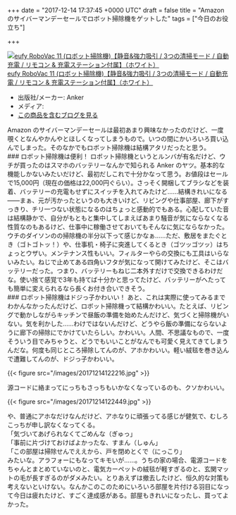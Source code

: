 
+++
date = "2017-12-14 17:37:45 +0000 UTC"
draft = false
title = "Amazon のサイバーマンデーセールでロボット掃除機をゲットした"
tags = ["今日のお役立ち"]

+++
<div class="hatena-asin-detail"><a href="http://www.amazon.co.jp/exec/obidos/ASIN/B01M3PV96T/bestylesnet-22/"><img src="https://images-fe.ssl-images-amazon.com/images/I/41rh8PQvYmL._SL160_.jpg" class="hatena-asin-detail-image" alt="eufy RoboVac 11 (ロボット掃除機)【静音&amp;強力吸引 / 3つの清掃モード / 自動充電 / リモコン &amp; 充電ステーション付属】（ホワイト）" title="eufy RoboVac 11 (ロボット掃除機)【静音&amp;強力吸引 / 3つの清掃モード / 自動充電 / リモコン &amp; 充電ステーション付属】（ホワイト）"/></a><div class="hatena-asin-detail-info"><a href="http://www.amazon.co.jp/exec/obidos/ASIN/B01M3PV96T/bestylesnet-22/">eufy RoboVac 11 (ロボット掃除機)【静音&amp;強力吸引 / 3つの清掃モード / 自動充電 / リモコン &amp; 充電ステーション付属】（ホワイト）</a><ul><li><span class="hatena-asin-detail-label">出版社/メーカー:</span> Anker</li><li><span class="hatena-asin-detail-label">メディア:</span> </li><li><a href="http://d.hatena.ne.jp/asin/B01M3PV96T/bestylesnet-22" target="_blank">この商品を含むブログを見る</a></li></ul></div><div class="hatena-asin-detail-foot"></div></div>Amazon のサイバーマンデーセールは最初あまり興味なかったのだけど、一度覗くとなんやかんやとほしくなってしまうもので。いつの間にかいろいろ買い込んでしまった。そのなかでもロボット掃除機は結構アタリだったと思う。

<div class="section">
    ### ロボット掃除機は便利！
    ロボット掃除機というとルンバが有名だけど、ウチが買ったのはスマホのバッテリーなんかで知られる Anker のヤツ。基本的な機能しかないみたいだけど、最初だしこれで十分かなって思う。お値段はセールで15,000円（現在の価格は22,000円ぐらい）。さっそく開梱してブラシなどを装着、バッテリーの充電もせずにスイッチを入れてみたけど……結構きれいになる――まぁ、元が汚かったというのも大きいけど、リビングや仕事部屋、廊下がすっきり、チリ一つない状態になるのはちょっと感動的でもある。心配していた音は結構静かで、自分がもともと集中してしまえばあまり騒音が気にならなくなる性質なのもあるけど、仕事中に稼働させておいてもそんなに気にならなかった。ウチのダイソンのの掃除機の半分以下って感じかなぁ……ただ、敷居をまたぐとき（ゴトゴトッ！）や、仕事机・椅子に突進してくるとき（ゴツッゴツッ）はちょっとウザい。メンテナンス性もいい。フィルターやらの交換にも工具はいらないみたい。ねじで止めてある四角いフタが気になって開けてみたけど、そこはバッテリーだった。つまり、バッテリーもねじ二本外すだけで交換できるわけだな。使い捨て感覚で3年も持てば十分かと思ってたけど、バッテリーがへたっても簡単に変えられるなら長くお付き合いできそう。

</div>
<div class="section">
    ### ロボット掃除機はドジっ子かわいい！
    あと、これは実際に使ってみるまでわかんなかったんだけど、ロボット掃除機って結構かわいい。たとえば、リビングで動かしながらキッチンで昼飯の準備を始めたんだけど、気づくと掃除機がいない。気を利かした……わけではないんだけど、どうやら飯の準備にならないように廊下の掃除にでかけていたらしい。かわいい。人間、不思議なもので、一度そういう目でみちゃうと、どうでもいいことがなんでも可愛く見えてきてしまうんだな。何度も同じところ掃除してんのが、アホかわいい。軽い絨毯を巻き込んで遭難してんのが、ドジっ子かわいい。

{{< figure src="/images/20171214122216.jpg"  >}}

源コードに絡まってにっちもさっちもいかなくなっているのも、クソかわいい。

{{< figure src="/images/20171214122449.jpg"  >}}

や、普通にアホなだけなんだけど、アホなりに頑張ってる感じが健気で、むしろこっちが申し訳なくなってくる。<br/>
「気づいてあげられなくてごめんな（ぎゅっ」<br/>
「事前に片づけておけばよかったな、すまん（しゅん」<br/>
「この部屋は掃除せんでええから、戸を閉めとくで（にっこり」<br/>
みたいな。アラフォーにもなってキモいが……。うちの家の場合、電源コードをちゃんとまとめていないのと、電気カーペットの絨毯が軽すぎるのと、玄関マットの毛が長すぎるのがダメみたい。とりあえずは撤去したけど、恒久的な対策も考えないといけない。なんかこのこのためにいろいろ部屋を片付ける羽目になって今日は疲れたけど、すごく達成感がある。部屋もきれいになったし、買ってよかった。

</div>

